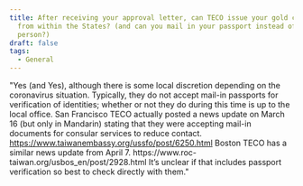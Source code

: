 ```yaml
---
title: After receiving your approval letter, can TECO issue your gold card ARC
  from within the States? (and can you mail in your passport instead of going in
  person?)
draft: false
tags:
  - General
---
```

"Yes (and Yes), although there is some local discretion depending on the coronavirus situation. Typically, they do not accept mail-in passports for verification of identities; whether or not they do during this time is up to the local office.
San Francisco TECO actually posted a news update on March 16 (but only in Mandarin) stating that they were accepting mail-in documents for consular services to reduce contact. https://www.taiwanembassy.org/ussfo/post/6250.html
Boston TECO has a similar news update from April 7. https://www.roc- taiwan.org/usbos_en/post/2928.html
It’s unclear if that includes passport verification so best to check directly with them."